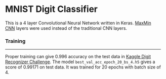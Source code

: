 # MNIST Digit Classifier

This is a 4 layer Convolutional Neural Network written in Keras. [MaxMin CNN](https://github.com/karandesai-96/maxmin-cnn) layers were used instead of the traditional CNN layers. 

### Training
---
Proper training can give 0.996 accuracy on the test data in [Kaggle Digit Recognizer Challenge](https://www.kaggle.com/c/digit-recognizer).
The model `best_val_acc_epoch_20_bs_4.h5` gives a score of 0.99171 on test data. It was trained for 20 epochs with batch size of 4. 
